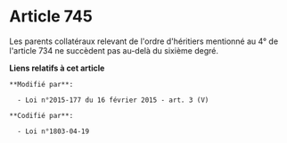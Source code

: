 # Article 745

Les parents collatéraux relevant de l'ordre d'héritiers mentionné au 4° de l'article 734 ne succèdent pas au-delà du sixième
degré.

**Liens relatifs à cet article**

	**Modifié par**:

	  - Loi n°2015-177 du 16 février 2015 - art. 3 (V)

	**Codifié par**:

	  - Loi n°1803-04-19
